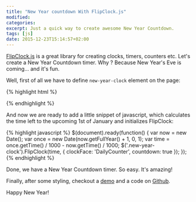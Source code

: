 ```yaml
---
title: "New Year countdown With FlipClock.js"
modified:
categories:
excerpt: Just a quick way to create awesome New Year Countdown.
tags: [js]
date: 2015-12-23T15:14:57+02:00
---
```


[FlipClock.js](http://flipclockjs.com/) is a great library for creating clocks, timers, counters etc.
Let's create a New Year Countdown timer. Why ? Because New Year's Eve is coming... and it's fun.

Well, first of all we have to define `new-year-clock` element on the page:

{% highlight html %}
<body>
  <div class="new-year-clock"></div>
</body>
{% endhighlight %}

And now we are ready to add a little snippet of javascript, which calculates the time
left to the upcoming 1st of January and initializes FlipClock:

{% highlight javascript %}
$(document).ready(function() {
    var now = new Date();
    var once  = new Date(now.getFullYear() + 1, 0, 1);
    var time = once.getTime() / 1000 - now.getTime() / 1000;
    $('.new-year-clock').FlipClock(time, {
        clockFace: 'DailyCounter',
        countdown: true
    });
});
{% endhighlight %}

Done, we have a New Year Countdown timer. So easy. It's amazing!

Finally, after some styling, checkout a [demo](http://veelenga.com/new-year-countdown/)
and a code on [Github](https://github.com/veelenga/new-year-countdown).

Happy New Year!
